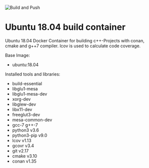 ![Build and Push](https://github.com/JMassing/Ubuntu1804_gcc7_docker/workflows/Build%20and%20Push/badge.svg)

# Ubuntu 18.04 build container
Ubuntu 18.04 Docker Container for building c++-Projects with conan, cmake and g++7 compiler. lcov is used to calculate code coverage.

Base Image:

* ubuntu:18.04

Installed tools and libraries:

* build-essential
* libglu1-mesa
* libglu1-mesa-dev
* xorg-dev
* libglew-dev
* libx11-dev
* freeglut3-dev
* mesa-common-dev
* gcc-7 g++-7
* python3 v3.6
* python3-pip v9.0
* lcov v1.13
* gcovr v3.4
* git   v2.17
* cmake v3.10
* conan v1.35
